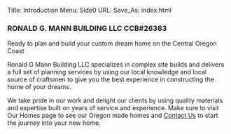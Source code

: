 Title: Introduction
Menu: Side0
URL:
Save_As: index.html

### RONALD G. MANN BUILDING LLC  CCB#26363
Ready to plan and build your custom dream home on the Central Oregon Coast

Ronald G Mann Building LLC specializes in complex site builds and delivers a full set of planning services by using our local knowledge and local source of craftsmen to give you the best experience in constructing the home of your dreams.

We take pride in our work and delight our clients by using quality materials and expertise built on years of service and experience.
Make sure to visit Our Homes page to see our Oregon made homes and [Contact Us]({filename}About/Contact.md) to start the journey into your new home.
